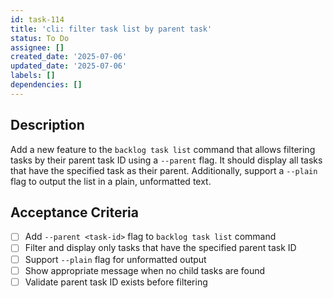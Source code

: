 ```yaml
---
id: task-114
title: 'cli: filter task list by parent task'
status: To Do
assignee: []
created_date: '2025-07-06'
updated_date: '2025-07-06'
labels: []
dependencies: []
---
```


## Description
Add a new feature to the `backlog task list` command that allows filtering tasks by their parent task ID using a `--parent` flag. It should display all tasks that have the specified task as their parent. Additionally, support a `--plain` flag to output the list in a plain, unformatted text.

## Acceptance Criteria

- [ ] Add `--parent <task-id>` flag to `backlog task list` command
- [ ] Filter and display only tasks that have the specified parent task ID
- [ ] Support `--plain` flag for unformatted output
- [ ] Show appropriate message when no child tasks are found
- [ ] Validate parent task ID exists before filtering
